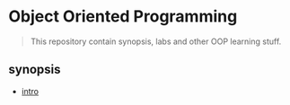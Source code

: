 # Object Oriented Programming

> This repository contain synopsis, labs and other OOP learning stuff.

## synopsis

- [intro](synopsis/intro.md)
